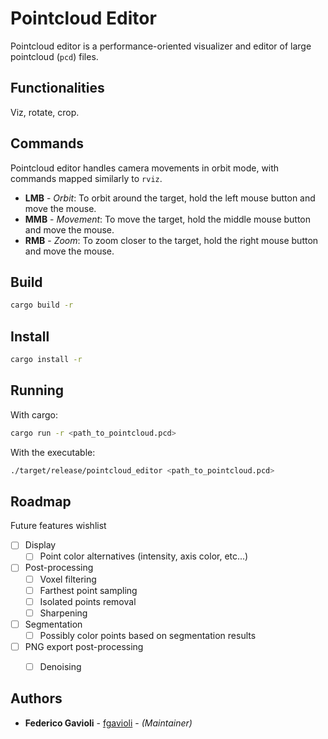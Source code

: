 # Pointcloud Editor
Pointcloud editor is a performance-oriented visualizer and editor of large pointcloud (`pcd`) files.

## Functionalities
Viz, rotate, crop.

## Commands
Pointcloud editor handles camera movements in orbit mode, with commands mapped similarly to `rviz`.
- **LMB** - *Orbit*: To orbit around the target, hold the left mouse button and move the mouse.
- **MMB** - *Movement*: To move the target, hold the middle mouse button and move the mouse.
- **RMB** - *Zoom*: To zoom closer to the target, hold the right mouse button and move the mouse.

## Build
```bash
cargo build -r
```

## Install
```bash
cargo install -r
```

## Running
With cargo:
```bash
cargo run -r <path_to_pointcloud.pcd>
```

With the executable:
```bash
./target/release/pointcloud_editor <path_to_pointcloud.pcd>
```

## Roadmap
Future features wishlist
- [ ] Display
  - [ ] Point color alternatives (intensity, axis color, etc...)
- [ ] Post-processing
  - [ ] Voxel filtering
  - [ ] Farthest point sampling
  - [ ] Isolated points removal
  - [ ] Sharpening
- [ ] Segmentation
  - [ ] Possibly color points based on segmentation results
- [ ] PNG export post-processing
  - [ ] Denoising


## Authors
* **Federico Gavioli** - [fgavioli](https://github.com/fgavioli) - _(Maintainer)_

